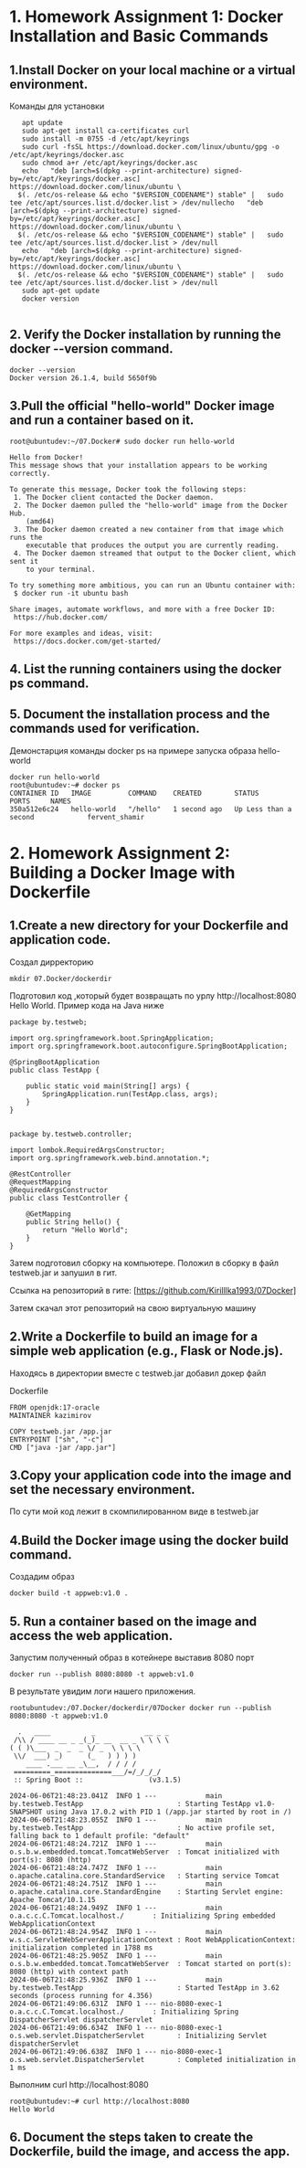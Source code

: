 # 1. Homework Assignment 1: Docker Installation and Basic Commands
## 1.Install Docker on your local machine or a virtual environment.
Команды для установки

```
   apt update
   sudo apt-get install ca-certificates curl
   sudo install -m 0755 -d /etc/apt/keyrings
   sudo curl -fsSL https://download.docker.com/linux/ubuntu/gpg -o /etc/apt/keyrings/docker.asc
   sudo chmod a+r /etc/apt/keyrings/docker.asc
   echo   "deb [arch=$(dpkg --print-architecture) signed-by=/etc/apt/keyrings/docker.asc] https://download.docker.com/linux/ubuntu \
  $(. /etc/os-release && echo "$VERSION_CODENAME") stable" |   sudo tee /etc/apt/sources.list.d/docker.list > /dev/nullecho   "deb [arch=$(dpkg --print-architecture) signed-by=/etc/apt/keyrings/docker.asc] https://download.docker.com/linux/ubuntu \
  $(. /etc/os-release && echo "$VERSION_CODENAME") stable" |   sudo tee /etc/apt/sources.list.d/docker.list > /dev/null
   echo   "deb [arch=$(dpkg --print-architecture) signed-by=/etc/apt/keyrings/docker.asc] https://download.docker.com/linux/ubuntu \
  $(. /etc/os-release && echo "$VERSION_CODENAME") stable" |   sudo tee /etc/apt/sources.list.d/docker.list > /dev/null
   sudo apt-get update
   docker version
 
```
 
## 2. Verify the Docker installation by running the docker --version command.
```
docker --version
Docker version 26.1.4, build 5650f9b
```
## 3.Pull the official "hello-world" Docker image and run a container based on it.
```
root@ubuntudev:~/07.Docker# sudo docker run hello-world

Hello from Docker!
This message shows that your installation appears to be working correctly.

To generate this message, Docker took the following steps:
 1. The Docker client contacted the Docker daemon.
 2. The Docker daemon pulled the "hello-world" image from the Docker Hub.
    (amd64)
 3. The Docker daemon created a new container from that image which runs the
    executable that produces the output you are currently reading.
 4. The Docker daemon streamed that output to the Docker client, which sent it
    to your terminal.

To try something more ambitious, you can run an Ubuntu container with:
 $ docker run -it ubuntu bash

Share images, automate workflows, and more with a free Docker ID:
 https://hub.docker.com/

For more examples and ideas, visit:
 https://docs.docker.com/get-started/
```
## 4. List the running containers using the docker ps command.
## 5. Document the installation process and the commands used for verification.

Демонстарция команды docker ps на примере запуска образа hello-world
```
docker run hello-world
root@ubuntudev:~# docker ps
CONTAINER ID   IMAGE         COMMAND    CREATED        STATUS                  PORTS     NAMES
350a512e6c24   hello-world   "/hello"   1 second ago   Up Less than a second             fervent_shamir
```
# 2. Homework Assignment 2: Building a Docker Image with Dockerfile
## 1.Create a new directory for your Dockerfile and application code.

Создал дирректорию 
```
mkdir 07.Docker/dockerdir
```
Подготовил код ,который будет возвращать по урлу http://localhost:8080 Hello World. Пример кода на Java ниже
```
package by.testweb;

import org.springframework.boot.SpringApplication;
import org.springframework.boot.autoconfigure.SpringBootApplication;

@SpringBootApplication
public class TestApp {

    public static void main(String[] args) {
        SpringApplication.run(TestApp.class, args);
    }
}


package by.testweb.controller;

import lombok.RequiredArgsConstructor;
import org.springframework.web.bind.annotation.*;

@RestController
@RequestMapping
@RequiredArgsConstructor
public class TestController {

    @GetMapping
    public String hello() {
        return "Hello World";
    }
}

```

Затем подготовил сборку на компьютере. Положил в сборку в файл testweb.jar и запушил в гит.

Ссылка на репозиторий в гите: [https://github.com/Kirilllka1993/07Docker]

Затем скачал этот репозиторий на свою виртуальную машину

## 2.Write a Dockerfile to build an image for a simple web application (e.g., Flask or Node.js).

Находясь в директории вместе с testweb.jar добавил докер файл

Dockerfile

```
FROM openjdk:17-oracle
MAINTAINER kazimirov

COPY testweb.jar /app.jar
ENTRYPOINT ["sh", "-c"]
CMD ["java -jar /app.jar"]
```

## 3.Copy your application code into the image and set the necessary environment.

По сути мой код лежит в скомпилированном виде в testweb.jar

## 4.Build the Docker image using the docker build command. 

Создадим образ
```
docker build -t appweb:v1.0 .

```

## 5. Run a container based on the image and access the web application.

Запустим полученный образ в котейнере выставив 8080 порт
```
docker run --publish 8080:8080 -t appweb:v1.0
```
В результате увидим логи нашего приложения.

```
rootubuntudev:/07.Docker/dockerdir/07Docker docker run --publish 8080:8080 -t appweb:v1.0

  .   ____          _            __ _ _
 /\\ / ____ __ _ _(_)_ __  __ _ \ \ \ \
( ( )\___  _  _  _ \/ _  \ \ \ \
 \\/  ___) _)      (_   ) ) ) )
    ____ .___ __ _\__,  / / / /
 =========_==============___/=/_/_/_/
 :: Spring Boot ::                (v3.1.5)

2024-06-06T21:48:23.041Z  INFO 1 ---            main by.testweb.TestApp                       : Starting TestApp v1.0-SNAPSHOT using Java 17.0.2 with PID 1 (/app.jar started by root in /)
2024-06-06T21:48:23.055Z  INFO 1 ---            main by.testweb.TestApp                       : No active profile set, falling back to 1 default profile: "default"
2024-06-06T21:48:24.721Z  INFO 1 ---            main o.s.b.w.embedded.tomcat.TomcatWebServer  : Tomcat initialized with port(s): 8080 (http)
2024-06-06T21:48:24.747Z  INFO 1 ---            main o.apache.catalina.core.StandardService   : Starting service Tomcat
2024-06-06T21:48:24.751Z  INFO 1 ---            main o.apache.catalina.core.StandardEngine    : Starting Servlet engine: Apache Tomcat/10.1.15
2024-06-06T21:48:24.949Z  INFO 1 ---            main o.a.c.c.C.Tomcat.localhost./       : Initializing Spring embedded WebApplicationContext
2024-06-06T21:48:24.954Z  INFO 1 ---            main w.s.c.ServletWebServerApplicationContext : Root WebApplicationContext: initialization completed in 1788 ms
2024-06-06T21:48:25.905Z  INFO 1 ---            main o.s.b.w.embedded.tomcat.TomcatWebServer  : Tomcat started on port(s): 8080 (http) with context path 
2024-06-06T21:48:25.936Z  INFO 1 ---            main by.testweb.TestApp                       : Started TestApp in 3.62 seconds (process running for 4.356)
2024-06-06T21:49:06.631Z  INFO 1 --- nio-8080-exec-1 o.a.c.c.C.Tomcat.localhost./       : Initializing Spring DispatcherServlet dispatcherServlet
2024-06-06T21:49:06.634Z  INFO 1 --- nio-8080-exec-1 o.s.web.servlet.DispatcherServlet        : Initializing Servlet dispatcherServlet
2024-06-06T21:49:06.638Z  INFO 1 --- nio-8080-exec-1 o.s.web.servlet.DispatcherServlet        : Completed initialization in 1 ms
```
Выполним curl http://localhost:8080

```
root@ubuntudev:~# curl http://localhost:8080
Hello World
```

## 6. Document the steps taken to create the Dockerfile, build the image, and access the app.

